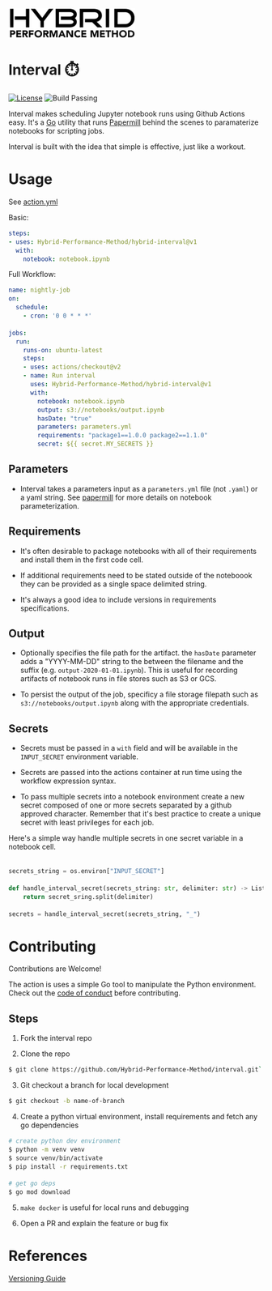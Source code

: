 ![HYBRID LOGO](/images/hybrid.png)
# Interval ⏱️

[![License](https://img.shields.io/badge/License-Apache%202.0-blue.svg)](https://opensource.org/licenses/Apache-2.0)
![Build Passing](https://github.com/Hybrid-Performance-Method/interval/workflows/build/badge.svg)

Interval makes scheduling Jupyter notebook runs using Github Actions easy. It's a [Go](https://golang.org/) utility that runs [Papermill](https://github.com/nteract/papermill) behind the scenes to paramaterize notebooks for scripting jobs.

Interval is built with the idea that simple is effective, just like a workout.

# Usage
See [action.yml](action.yml)

Basic:  

```yaml
steps:
- uses: Hybrid-Performance-Method/hybrid-interval@v1
  with:
    notebook: notebook.ipynb
```

Full Workflow:

```yaml
name: nightly-job
on:
  schedule:
    - cron: '0 0 * * *'

jobs:
  run:
    runs-on: ubuntu-latest
    steps:
    - uses: actions/checkout@v2
    - name: Run interval
      uses: Hybrid-Performance-Method/hybrid-interval@v1
      with:
        notebook: notebook.ipynb
        output: s3://notebooks/output.ipynb
        hasDate: "true"
        parameters: parameters.yml
        requirements: "package1==1.0.0 package2==1.1.0"
        secret: ${{ secret.MY_SECRETS }}
```

## Parameters

- Interval takes a parameters input as a `parameters.yml` file (not `.yaml`) or a yaml string. See [papermill](https://github.com/nteract/papermill) for more details on notebook parameterization.

## Requirements

- It's often desirable to package notebooks with all of their requirements and install them in the first code cell.

- If additional requirements need to be stated outside of the noteboook they can be provided as a single space delimited string. 

- It's always a good idea to include versions in requirements specifications.

## Output

- Optionally specifies the file path for the artifact. the `hasDate` parameter adds a "YYYY-MM-DD" string to the between the filename and the suffix (e.g. `output-2020-01-01.ipynb`). This is useful for recording artifacts of notebook runs in file stores such as S3 or GCS.

- To persist the output of the job, specificy a file storage filepath such as `s3://notebooks/output.ipynb` along with the appropriate credentials. 

## Secrets

- Secrets must be passed in a `with` field and will be available in the `INPUT_SECRET` environment variable. 

- Secrets are passed into the actions container at run time using the workflow expression syntax.

- To pass multiple secrets into a notebook environment create a new secret composed of one or more secrets separated by a github approved character. 
Remember that it's best practice to create a unique secret with least privileges for each job.

Here's a simple way handle multiple secrets in one secret variable in a notebook cell.

```python

secrets_string = os.environ["INPUT_SECRET"]

def handle_interval_secret(secrets_string: str, delimiter: str) -> List[str]:
    return secret_sring.split(delimiter)
  
secrets = handle_interval_secret(secrets_string, "_")
```

# Contributing

Contributions are Welcome!

The action is uses a simple Go tool to manipulate the Python environment. Check out the [code of conduct](CONDUCT) before contributing.

## Steps

1. Fork the interval repo

2.  Clone the repo

``` bash
$ git clone https://github.com/Hybrid-Performance-Method/interval.git`
```

3. Git checkout a branch for local development 

```bash
$ git checkout -b name-of-branch
```

4. Create a python virtual environment, install requirements and fetch any go dependencies

```bash
# create python dev environment
$ python -m venv venv
$ source venv/bin/activate
$ pip install -r requirements.txt

# get go deps
$ go mod download
```

5. `make docker` is useful for local runs and debugging

6. Open a PR and explain the feature or bug fix

# References
[Versioning Guide](https://github.com/actions/toolkit/blob/master/docs/action-versioning.md)
